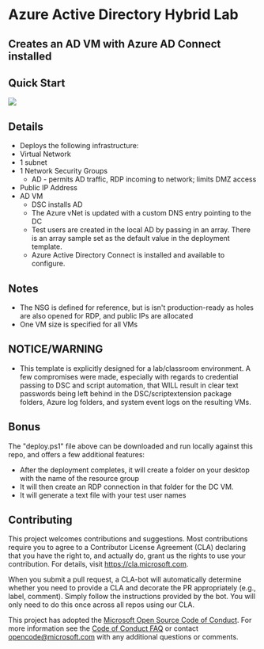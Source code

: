 # Azure Active Directory Hybrid Lab
## Creates an AD VM with Azure AD Connect installed
## Quick Start

<a href="https://portal.azure.com/#create/Microsoft.Template/uri/https%3A%2F%2Fraw.githubusercontent.com%2Frob-mckenna%2Faad-hybrid-lab%2Fmaster%2Faad-hybrid-lab%2Fdeploy.json" target="_blank"><img src="http://azuredeploy.net/deploybutton.png"/></a>

## Details
* Deploys the following infrastructure:
 * Virtual Network
  * 1 subnet
  * 1 Network Security Groups
    * AD - permits AD traffic, RDP incoming to network; limits DMZ access
  * Public IP Address
  * AD VM
	* DSC installs AD
    * The Azure vNet is updated with a custom DNS entry pointing to the DC
    * Test users are created in the local AD by passing in an array. There is an array sample set as the default value in the deployment template.
    * Azure Active Directory Connect is installed and available to configure.

## Notes
* The NSG is defined for reference, but is isn't production-ready as holes are also opened for RDP, and public IPs are allocated
* One VM size is specified for all VMs

## NOTICE/WARNING
* This template is explicitly designed for a lab/classroom environment. A few compromises were made, especially with regards to credential passing to DSC and script automation, that WILL result in clear text passwords being left behind in the DSC/scriptextension package folders, Azure log folders, and system event logs on the resulting VMs. 

## Bonus
The "deploy.ps1" file above can be downloaded and run locally against this repo, and offers a few additional features:
* After the deployment completes, it will create a folder on your desktop with the name of the resource group
* It will then create an RDP connection in that folder for the DC VM.
* It will generate a text file with your test user names

 
## Contributing

This project welcomes contributions and suggestions.  Most contributions require you to agree to a
Contributor License Agreement (CLA) declaring that you have the right to, and actually do, grant us
the rights to use your contribution. For details, visit https://cla.microsoft.com.

When you submit a pull request, a CLA-bot will automatically determine whether you need to provide
a CLA and decorate the PR appropriately (e.g., label, comment). Simply follow the instructions
provided by the bot. You will only need to do this once across all repos using our CLA.

This project has adopted the [Microsoft Open Source Code of Conduct](https://opensource.microsoft.com/codeofconduct/).
For more information see the [Code of Conduct FAQ](https://opensource.microsoft.com/codeofconduct/faq/) or
contact [opencode@microsoft.com](mailto:opencode@microsoft.com) with any additional questions or comments.
